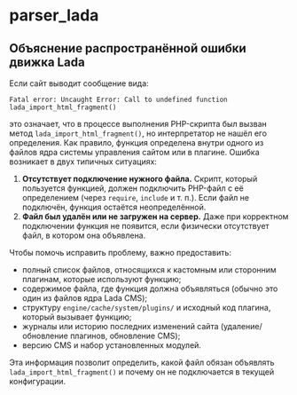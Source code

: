# parser_lada

## Объяснение распространённой ошибки движка Lada

Если сайт выводит сообщение вида:

```
Fatal error: Uncaught Error: Call to undefined function lada_import_html_fragment()
```

это означает, что в процессе выполнения PHP-скрипта был вызван метод `lada_import_html_fragment()`,
но интерпретатор не нашёл его определения. Как правило, функция определена внутри одного из файлов
ядра системы управления сайтом или в плагине. Ошибка возникает в двух типичных ситуациях:

1. **Отсутствует подключение нужного файла.** Скрипт, который пользуется функцией, должен подключить
   PHP-файл с её определением (через `require`, `include` и т. п.). Если файл не подключён, функция
   остаётся неопределённой.
2. **Файл был удалён или не загружен на сервер.** Даже при корректном подключении функция не появится,
   если физически отсутствует файл, в котором она объявлена.

Чтобы помочь исправить проблему, важно предоставить:

- полный список файлов, относящихся к кастомным или сторонним плагинам, которые используют функцию;
- содержимое файла, где функция должна объявляться (обычно это один из файлов ядра Lada CMS);
- структуру `engine/cache/system/plugins/` и исходный код плагина, который вызывает функцию;
- журналы или историю последних изменений сайта (удаление/обновление плагинов, обновление CMS);
- версию CMS и набор установленных модулей.

Эта информация позволит определить, какой файл обязан объявлять `lada_import_html_fragment()` и
почему он не подключается в текущей конфигурации.